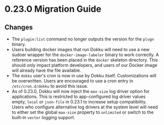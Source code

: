# 0.23.0 Migration Guide

## Changes

- The `plugin:list` command no longer outputs the version for the `plugn` binary.
- Users building docker images that run Dokku will need to use a new sudoer wrapper for the `docker-image-labeler` binary to work correctly. A reference version has been placed in the `docker` skeleton directory. This should only impact platform developers, and users of our Docker image will already have the file available.
- The `dokku` user's cron is now in use by Dokku itself. Customizations will be overwritten. Users are encouraged to use a cron entry in `/etc/cron.d/dokku` to avoid this issue.
- As of 0.23.0, Dokku will now inject the `max-size` log driver option for applications. This is restricted to app-configured log driver values empty, `local` or `json-file` in 0.23.1 to increase setup compatibility. Users who configure alternative log drivers at the system level will need to either set the global `max-size` property to `unlimited` or switch to the built-in `vector` logging support.

